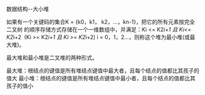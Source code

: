 数据结构--大小堆

如果有一个关键码的集合K = {k0，k1， k2，…，kn-1}，把它的所有元素按完全二叉树 的顺序存储方式存储在一个一维数组中，并满足：Ki <= K2*i+1 且 Ki<= K2*i+2  (Ki >= K2*i+1 且 Ki >= K2*i+2) i = 0，1，2…，则称这个堆为最小堆(或最大堆)。

最大堆和最小堆是二叉堆的两种形式。

最大堆：根结点的键值是所有堆结点键值中最大者，且每个结点的值都比其孩子的值大
最小堆：根结点的键值是所有堆结点键值中最小者，且每个结点的值都比其孩子的值小



